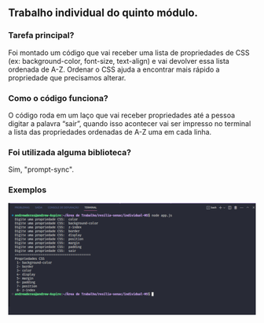 ## Trabalho individual do quinto módulo.

### Tarefa principal?
Foi montado um código que vai receber uma lista de
propriedades de CSS (ex: background-color, font-size, text-align) e vai devolver
essa lista ordenada de A-Z. Ordenar o CSS ajuda a encontrar mais rápido a
propriedade que precisamos alterar.

### Como o código funciona?
O código roda em um laço que vai receber propriedades até a
pessoa digitar a palavra “sair”, quando isso acontecer vai ser impresso
no terminal a lista das propriedades ordenadas de A-Z uma em cada linha.

### Foi utilizada alguma biblioteca?
Sim, "prompt-sync".

### Exemplos
<div><img src="/individual_m5.png"></div>